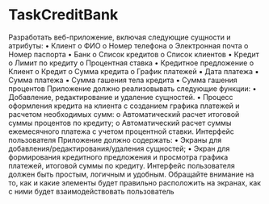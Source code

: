 # TaskCreditBank

Разработать веб-приложение, включая следующие сущности и атрибуты:
	• Клиент
		o ФИО
		o Номер телефона
		o Электронная почта
		o Номер паспорта
	• Банк
		o Список кредитов
		o Список клиентов
	• Кредит
		o Лимит по кредиту
		o Процентная ставка
	• Кредитное предложение
		o Клиент
		o Кредит
		o Сумма кредита
		o График платежей
			▪ Дата платежа
			▪ Сумма платежа
			▪ Сумма гашения тела кредита
			▪ Сумма гашения процентов
Приложение должно реализовывать следующие функции:
	• Добавление, редактирование и удаление сущностей.
	• Процесс оформления кредита на клиента с созданием графика платежей и расчетом
необходимых сумм:
	o Автоматический расчет итоговой суммы процентов по кредиту;
	o Автоматический расчет суммы ежемесячного платежа с учетом процентной
ставки.
Интерфейс пользователя
Приложение должно содержать:
	• Экраны для добавления/редактирования/удаления сущностей;
	• Экран для формирования кредитного предложения и просмотра графика платежей,
итоговой суммы по кредиту.
Интерфейс пользователя должен быть простым, логичным и удобным. Обращайте внимание
на то, как и какие элементы будет правильно расположить на экранах, как с ними будет
взаимодействовать пользователь
